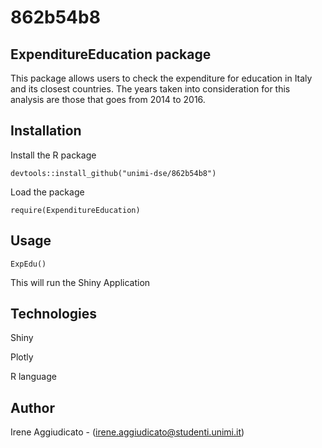 # 862b54b8

## ExpenditureEducation package
This package allows users to check the expenditure for education in Italy and its closest countries. The years taken into consideration for this analysis are those that goes from 2014 to 2016.

## Installation
Install the R package

```devtools::install_github("unimi-dse/862b54b8")```

Load the package

```require(ExpenditureEducation)```

## Usage
```ExpEdu()```

This will run the Shiny Application

## Technologies
Shiny

Plotly

R language

## Author
Irene Aggiudicato - (irene.aggiudicato@studenti.unimi.it)
